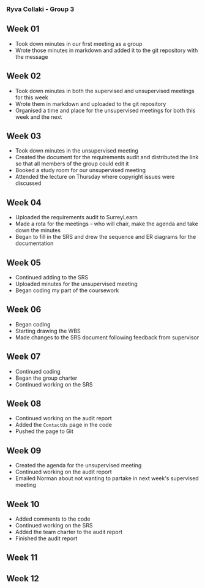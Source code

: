 ### Ryva Collaki - Group 3

## Week 01

  - Took down minutes in our first meeting as a group
  - Wrote those minutes in markdown and added it to the git repository with the message 

## Week 02

  - Took down minutes in both the supervised and unsupervised meetings for this week
  - Wrote them in markdown and uploaded to the git repository
  - Organised a time and place for the unsupervised meetings for both this week and the next

## Week 03

  - Took down minutes in the unsupervised meeting
  - Created the document for the requirements audit and distributed the link so that all members of the group could edit it
  - Booked a study room for our unsupervised meeting
  - Attended the lecture on Thursday where copyright issues were discussed

## Week 04

  - Uploaded the requirements audit to SurreyLearn
  - Made a rota for the meetings - who will chair, make the agenda and take down the minutes
  - Began to fill in the SRS and drew the sequence and ER diagrams for the documentation

## Week 05

  - Continued adding to the SRS
  - Uploaded minutes for the unsupervised meeting
  - Began coding my part of the coursework

## Week 06

  - Began coding
  - Starting drawing the WBS
  - Made changes to the SRS document following feedback from supervisor

## Week 07

  - Continued coding
  - Began the group charter
  - Continued working on the SRS

## Week 08

  - Continued working on the audit report
  - Added the `ContactUs` page in the code
  - Pushed the page to Git
  
## Week 09

  - Created the agenda for the unsupervised meeting
  - Continued working on the audit report
  - Emailed Norman about not wanting to partake in next week's supervised meeting

## Week 10

  - Added comments to the code
  - Continued working on the SRS
  - Added the team charter to the audit report
  - Finished the audit report

## Week 11

## Week 12